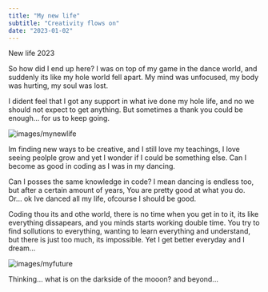 ```yaml
---
title: "My new life"
subtitle: "Creativity flows on"
date: "2023-01-02"
---
```


New life 2023

So how did I end up here? 
I was on top of my game in the dance world, and suddenly
its like my hole world fell apart. My mind was unfocused,
my body was hurting, my soul was lost.

I dident feel that I got any support in what ive done my hole
life, and no we should not expect to get anything. But sometimes
a thank you could be enough... for us to keep going. 

![images/mynewlife](/images/mynewlife.png)

Im finding new ways to be creative, and I still love my teachings,
I love seeing peolple grow and yet I wonder if I could be something
else. Can I become as good in coding as I was in my dancing.

Can I posses the same knowledge in code? I mean dancing is endless too, but after a certain amount of years, You are pretty good at what you do. Or... ok Ive danced all my life, ofcourse I should be good. 

Coding thou its and othe world, there is no time when you get in to it, its like everything dissapears, and you minds starts working double time. You try to find sollutions to everything, wanting to learn everything and understand, but there is just too much, its impossible. Yet I get better everyday and I dream...

![images/myfuture](/images/myfuture.png)

Thinking... what is on the darkside of the mooon? and beyond...
